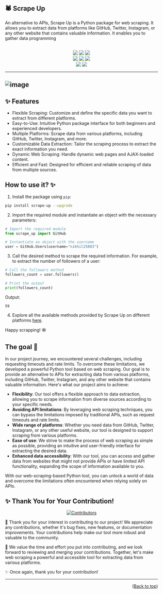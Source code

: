 
## 🕷️ Scrape Up

An alternative to APIs, Scrape Up is a Python package for web scraping. It allows you to extract data from platforms like GitHub, Twitter, Instagram, or any other website that contains valuable information. It enables you to gather data programming

<div align="center">
  <br>
  <img src="https://img.shields.io/github/repo-size/Clueless-Community/scrape-up?style=for-the-badge" />
  <img src="https://img.shields.io/github/issues/Clueless-Community/scrape-up?style=for-the-badge" />
  <img src="https://img.shields.io/github/issues-closed-raw/Clueless-Community/scrape-up?style=for-the-badge" />
  <br>
  <img src="https://img.shields.io/github/forks/Clueless-Community/scrape-up?style=for-the-badge" />
  <img src="https://img.shields.io/github/issues-pr/Clueless-Community/scrape-up?style=for-the-badge" />
  <img src="https://img.shields.io/github/issues-pr-closed-raw/Clueless-Community/scrape-up?style=for-the-badge" />
  <br>
  <img src="https://img.shields.io/github/stars/Clueless-Community/scrape-up?style=for-the-badge" />
  <img src="https://img.shields.io/github/last-commit/Clueless-Community/scrape-up?style=for-the-badge" />
</div>

-------
![image](https://github.com/Clueless-Community/scrape-up/assets/93156825/7f10b5c9-b998-4924-965c-01cfea5c71d0)
-------

## ✨ Features

-  Flexible Scraping: Customize and define the specific data you want to extract from different platforms.
-  Easy-to-Use: Intuitive Python package interface for both beginners and experienced developers.
-  Multiple Platforms: Scrape data from various platforms, including GitHub, Twitter, Instagram, and more.
-  Customizable Data Extraction: Tailor the scraping process to extract the exact information you need.
-  Dynamic Web Scraping: Handle dynamic web pages and AJAX-loaded content.
-  Efficient and Fast: Designed for efficient and reliable scraping of data from multiple sources.

## How to use it? ✨

1. Install the package using `pip`:

```bash
pip install scrape-up --upgrade
```

2. Import the required module and instantiate an object with the necessary parameters:

```python
# Import the required module
from scrape_up import GitHub

# Instantiate an object with the username
user = GitHub.Users(username="nikhil25803")
```

3. Call the desired method to scrape the required information. For example, to extract the number of followers of a user:

```python
# Call the followers method
followers_count = user.followers()

# Print the output
print(followers_count)
```

Output:
```
59
```

4. Explore all the available methods provided by Scrape Up on different platforms [here](https://github.com/Clueless-Community/scrape-up/blob/main/documentation.md#the-platforms-and-methods-we-cover-).

Happy scrapping! 🕸️

## The goal 🎯

In our project journey, we encountered several challenges, including requesting timeouts and rate limits. To overcome these limitations, we developed a powerful Python tool based on web scraping. Our goal is to provide an alternative to APIs for extracting data from various platforms, including GitHub, Twitter, Instagram, and any other website that contains valuable information. Here's what our project aims to achieve:

- **Flexibility**: Our tool offers a flexible approach to data extraction, allowing you to scrape information from diverse sources according to your specific needs.
- **Avoiding API limitations**: By leveraging web scraping techniques, you can bypass the limitations imposed by traditional APIs, such as request timeouts and rate limits.
- **Wide range of platforms**: Whether you need data from GitHub, Twitter, Instagram, or any other useful website, our tool is designed to support scraping from various platforms.
- **Ease of use**: We strive to make the process of web scraping as simple as possible, providing an intuitive and user-friendly interface for extracting the desired data.
- **Enhanced data accessibility**: With our tool, you can access and gather data from websites that might not provide APIs or have limited API functionality, expanding the scope of information available to you.

With our web-scraping-based Python tool, you can unlock a world of data and overcome the limitations often encountered when relying solely on APIs.

## ✨ Thank You for Your Contribution!
<div align="center">
  <a href="https://github.com/Clueless-Community/scrape-up/graphs/contributors">
    <img src="https://contrib.rocks/image?repo=Clueless-Community/scrape-up" alt="Contributors" />
  </a>
</div>

🙏 Thank you for your interest in contributing to our project! We appreciate any contributions, whether it's bug fixes, new features, or documentation improvements. Your contributions help make our tool more robust and valuable to the community.

🌟 We value the time and effort you put into contributing, and we look forward to reviewing and merging your contributions. Together, let's make web scraping a powerful and accessible tool for extracting data from various platforms.

✨ Once again, thank you for your contribution!


---

<p align="right">(<a href="#top">Back to top</a>)</p>
